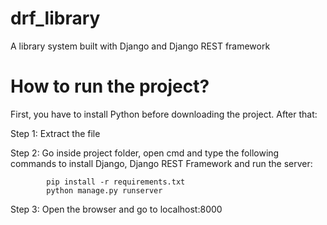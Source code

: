 # drf_library

A library system built with Django and Django REST framework


# How to run the project?

First, you have to install Python before downloading the project. After that:

Step 1: Extract the file

Step 2: Go inside project folder, open cmd and type the following commands to install Django, Django REST Framework and run the server:

            pip install -r requirements.txt
            python manage.py runserver

Step 3: Open the browser and go to localhost:8000